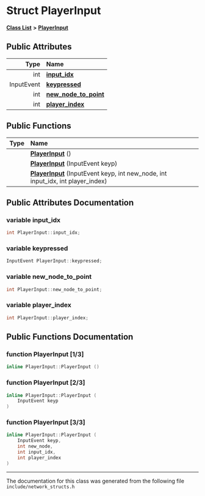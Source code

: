 
# Struct PlayerInput


[**Class List**](annotated.md) **>** [**PlayerInput**](structPlayerInput.md)


















## Public Attributes

| Type | Name |
| ---: | :--- |
|  int | [**input\_idx**](structPlayerInput.md#variable-input-idx)  <br> |
|  InputEvent | [**keypressed**](structPlayerInput.md#variable-keypressed)  <br> |
|  int | [**new\_node\_to\_point**](structPlayerInput.md#variable-new-node-to-point)  <br> |
|  int | [**player\_index**](structPlayerInput.md#variable-player-index)  <br> |


## Public Functions

| Type | Name |
| ---: | :--- |
|   | [**PlayerInput**](structPlayerInput.md#function-playerinput-13) () <br> |
|   | [**PlayerInput**](structPlayerInput.md#function-playerinput-23) (InputEvent keyp) <br> |
|   | [**PlayerInput**](structPlayerInput.md#function-playerinput-33) (InputEvent keyp, int new\_node, int input\_idx, int player\_index) <br> |








## Public Attributes Documentation


### variable input\_idx 


```cpp
int PlayerInput::input_idx;
```



### variable keypressed 


```cpp
InputEvent PlayerInput::keypressed;
```



### variable new\_node\_to\_point 


```cpp
int PlayerInput::new_node_to_point;
```



### variable player\_index 


```cpp
int PlayerInput::player_index;
```


## Public Functions Documentation


### function PlayerInput [1/3]


```cpp
inline PlayerInput::PlayerInput () 
```



### function PlayerInput [2/3]


```cpp
inline PlayerInput::PlayerInput (
    InputEvent keyp
) 
```



### function PlayerInput [3/3]


```cpp
inline PlayerInput::PlayerInput (
    InputEvent keyp,
    int new_node,
    int input_idx,
    int player_index
) 
```



------------------------------
The documentation for this class was generated from the following file `include/network_structs.h`